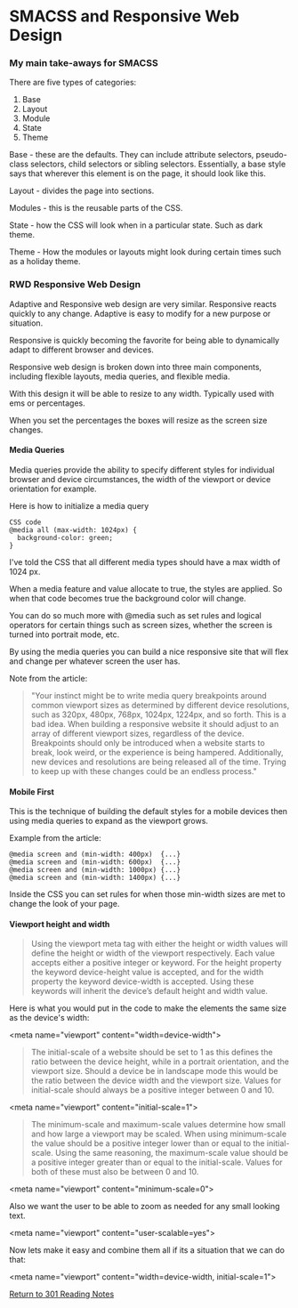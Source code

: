 # SMACSS and Responsive Web Design

### My main take-aways for SMACSS

There are five types of categories:
1. Base
2. Layout
3. Module
4. State
5. Theme

Base - these are the defaults. They can include attribute selectors, pseudo-class selectors, child selectors or sibling selectors. Essentially, a base style says that wherever this element is on the page, it should look like this.

Layout - divides the page into sections.

Modules - this is the reusable parts of the CSS.

State - how the CSS will look when in a particular state. Such as dark theme.

Theme - How the modules or layouts might look during certain times such as a holiday theme.

### RWD Responsive Web Design

Adaptive and Responsive web design are very similar. Responsive reacts quickly to any change. Adaptive is easy to modify for a new purpose or situation.

Responsive is quickly becoming the favorite for being able to dynamically adapt to different browser and devices.

Responsive web design is broken down into three main components, including flexible layouts, media queries, and flexible media. 

With this design it will be able to resize to any width. Typically used with ems or percentages.

When you set the percentages the boxes will resize as the screen size changes.

#### Media Queries

Media queries provide the ability to specify different styles for individual browser and device circumstances, the width of the viewport or device orientation for example.

Here is how to initialize a media query
```
CSS code
@media all (max-width: 1024px) {
  background-color: green;
}
```
I've told the CSS that all different media types should have a max width of 1024 px.

When a media feature and value allocate to true, the styles are applied. So when that code becomes true the background color will change.

You can do so much more with @media such as set rules and logical operators for certain things such as screen sizes, whether the screen is turned into portrait mode, etc.

By using the media queries you can build a nice responsive site that will flex and change per whatever screen the user has.

Note from the article:

> "Your instinct might be to write media query breakpoints around common viewport sizes as determined by different device resolutions, such as 320px, 480px, 768px, 1024px, 1224px, and so forth. This is a bad idea.
> When building a responsive website it should adjust to an array of different viewport sizes, regardless of the device. Breakpoints should only be introduced when a website starts to break, look weird, or the experience is being hampered.
> Additionally, new devices and resolutions are being released all of the time. Trying to keep up with these changes could be an endless process."

#### Mobile First

This is the technique of building the default styles for a mobile devices then using media queries to expand as the viewport grows.

Example from the article:
```
@media screen and (min-width: 400px)  {...}
@media screen and (min-width: 600px)  {...}
@media screen and (min-width: 1000px) {...}
@media screen and (min-width: 1400px) {...}
```

Inside the CSS you can set rules for when those min-width sizes are met to change the look of your page.

#### Viewport height and width

> Using the viewport meta tag with either the height or width values will define the height or width of the viewport respectively. Each value accepts either a positive integer or keyword. For the height property the keyword device-height value is accepted, and for the width property the keyword device-width is accepted. Using these keywords will inherit the device’s default height and width value.

Here is what you would put in the code to make the elements the same size as the device's width:

<meta name="viewport" content="width=device-width"\>

> The initial-scale of a website should be set to 1 as this defines the ratio between the device height, while in a portrait orientation, and the viewport size. Should a device be in landscape mode this would be the ratio between the device width and the viewport size. Values for initial-scale should always be a positive integer between 0 and 10.

<meta name="viewport" content="initial-scale=1"\>

> The minimum-scale and maximum-scale values determine how small and how large a viewport may be scaled. When using minimum-scale the value should be a positive integer lower than or equal to the initial-scale. Using the same reasoning, the maximum-scale value should be a positive integer greater than or equal to the initial-scale. Values for both of these must also be between 0 and 10.

<meta name="viewport" content="minimum-scale=0"\>

Also we want the user to be able to zoom as needed for any small looking text.

<meta name="viewport" content="user-scalable=yes"\>

Now lets make it easy and combine them all if its a situation that we can do that:

<meta name="viewport" content="width=device-width, initial-scale=1"\>

[Return to 301 Reading Notes](301README.md)
